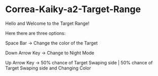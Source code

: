# Correa-Kaiky-a2-Target-Range

Hello and Welcome to the Target Range!

Here there are three options:

Space Bar -> Change the color of the Target

Down Arrow Key -> Change to Night Mode

Up Arrow Key -> 50% chance of Target Swaping side | 50% chance of Target Swaping side and Changing Color
